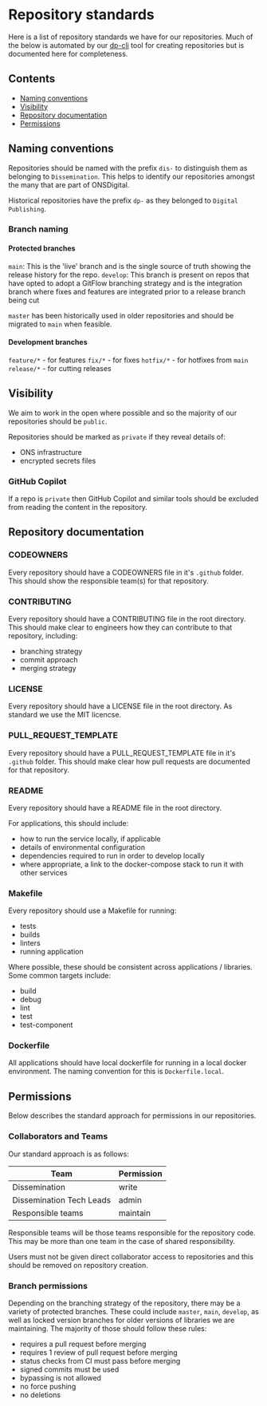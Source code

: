 # Repository standards

Here is a list of repository standards we have for our repositories. Much of the below is automated by our [dp-cli](https://github.com/ONSdigital/dp-cli) tool for creating repositories but is documented here for completeness.

## Contents

- [Naming conventions](#naming-conventions)
- [Visibility](#visibility)
- [Repository documentation](#repository-documentation)
- [Permissions](#permissions)

## Naming conventions

Repositories should be named with the prefix `dis-` to distinguish them as belonging to `Dissemination`. This helps to identify our repositories amongst the many that are part of ONSDigital.

Historical repositories have the prefix `dp-` as they belonged to `Digital Publishing`.

### Branch naming

#### Protected branches

`main`: This is the 'live' branch and is the single source of truth showing the release history for the repo.
`develop`: This branch is present on repos that have opted to adopt a GitFlow branching strategy and is the integration branch where fixes and features are integrated prior to a release branch being cut

`master` has been historically used in older repositories and should be migrated to `main` when feasible.

#### Development branches

`feature/*` - for features
`fix/*` - for fixes
`hotfix/*` - for hotfixes from `main`
`release/*` - for cutting releases

## Visibility

We aim to work in the open where possible and so the majority of our repositories should be `public`.

Repositories should be marked as `private` if they reveal details of:

- ONS infrastructure
- encrypted secrets files

### GitHub Copilot

If a repo is `private` then GitHub Copilot and similar tools should be excluded from reading the content in the repository.

## Repository documentation

### CODEOWNERS

Every repository should have a CODEOWNERS file in it's `.github` folder. This should show the responsible team(s) for that repository.

### CONTRIBUTING

Every repository should have a CONTRIBUTING file in the root directory. This should make clear to engineers how they can contribute to that repository, including:

- branching strategy
- commit approach
- merging strategy

### LICENSE

Every repository should have a LICENSE file in the root directory. As standard we use the MIT licencse.

### PULL_REQUEST_TEMPLATE

Every repository should have a PULL_REQUEST_TEMPLATE file in it's `.github` folder. This should make clear how pull requests are documented for that repository.

### README

Every repository should have a README file in the root directory.

For applications, this should include:

- how to run the service locally, if applicable
- details of environmental configuration
- dependencies required to run in order to develop locally
- where appropriate, a link to the docker-compose stack to run it with other services

### Makefile

Every repository should use a Makefile for running:

- tests
- builds
- linters
- running application

Where possible, these should be consistent across applications / libraries. Some common targets include:

- build
- debug
- lint
- test
- test-component

### Dockerfile

All applications should have local dockerfile for running in a local docker environment. The naming convention for this is `Dockerfile.local`.

## Permissions

Below describes the standard approach for permissions in our repositories.

### Collaborators and Teams

Our standard approach is as follows:

| Team                     | Permission |
|--------------------------|------------|
| Dissemination            | write      |
| Dissemination Tech Leads | admin      |
| Responsible teams        | maintain   |

Responsible teams will be those teams responsible for the repository code. This may be more than one team in the case of shared responsibility.

Users must not be given direct collaborator access to repositories and this should be removed on repository creation.

### Branch permissions

Depending on the branching strategy of the repository, there may be a variety of protected branches. These could include `master`, `main`, `develop`, as well as locked version branches for older versions of libraries we are maintaining. The majority of those should follow these rules:

- requires a pull request before merging
- requires 1 review of pull request before merging
- status checks from CI must pass before merging
- signed commits must be used
- bypassing is not allowed
- no force pushing
- no deletions
